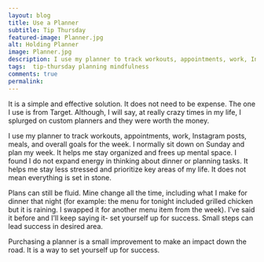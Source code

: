 ```yaml
---
layout: blog
title: Use a Planner
subtitle: Tip Thursday
featured-image: Planner.jpg
alt: Holding Planner
image: Planner.jpg
description: I use my planner to track workouts, appointments, work, Instagram posts, meals, and overall goals for the week. I normally sit down on Sunday and plan my week. It helps me stay organized and frees up mental space.
tags:  tip-thursday planning mindfulness
comments: true
permalink:
---
```

It is a simple and effective solution. It does not need to be expense. The one I use is from Target. Although, I will say, at really crazy times in my life, I splurged on custom planners and they were worth the money.

I use my planner to track workouts, appointments, work, Instagram posts, meals, and overall goals for the week. I normally sit down on Sunday and plan my week. It helps me stay organized and frees up mental space. I found I do not expand energy in thinking about dinner or planning tasks. It helps me stay less stressed and prioritize key areas of my life. It does not mean everything is set in stone.

Plans can still be fluid. Mine change all the time, including what I make for dinner that night (for example: the menu for tonight included grilled chicken but it is raining. I swapped it for another menu item from the week). I’ve said it before and I’ll keep saying it- set yourself up for success. Small steps can lead success in desired area.

Purchasing a planner is a small improvement to make an impact down the road. It is a way to set yourself up for success.

